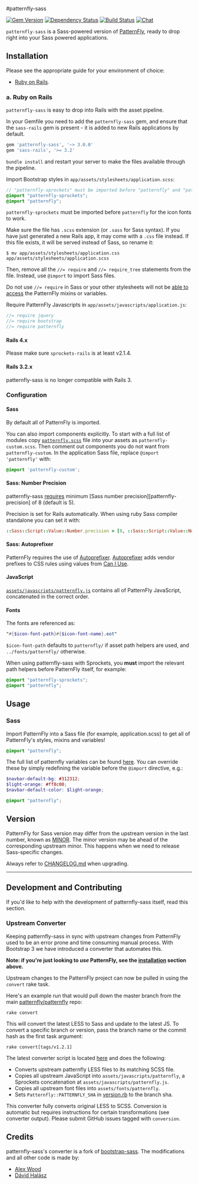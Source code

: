 #patternfly-sass

[![Gem Version](https://badge.fury.io/rb/patternfly-sass.svg)](http://badge.fury.io/rb/patternfly-sass)
[![Dependency Status](https://gemnasium.com/patternfly/patternfly-sass.svg)](https://gemnasium.com/patternfly/patternfly-sass)
[![Build Status](https://travis-ci.org/patternfly/patternfly-sass.svg)](https://travis-ci.org/patternfly/patternfly-sass)
[![Chat](https://badges.gitter.im/Join%20Chat.svg)](https://gitter.im/patternfly/patternfly-sass?utm_source=badge&utm_medium=badge&utm_campaign=pr-badge&utm_content=badge)

`patternfly-sass` is a Sass-powered version of [PatternFly](http://github.com/patternfly/patternfly), ready to drop right into your Sass powered applications.

## Installation

Please see the appropriate guide for your environment of choice:

* [Ruby on Rails](#a-ruby-on-rails).

### a. Ruby on Rails

`patternfly-sass` is easy to drop into Rails with the asset pipeline.

In your Gemfile you need to add the `patternfly-sass` gem, and ensure that the `sass-rails` gem is present - it is added to new Rails applications by default.

```ruby
gem 'patternfly-sass', '~> 3.0.0'
gem 'sass-rails', '>= 3.2'
```

`bundle install` and restart your server to make the files available through the pipeline.

Import Bootstrap styles in `app/assets/stylesheets/application.scss`:

```scss
// "patternfly-sprockets" must be imported before "patternfly" and "patternfly/variables"
@import "patternfly-sprockets";
@import "patternfly";
```

`patternfly-sprockets` must be imported before `patternfly` for the icon fonts to work.

Make sure the file has `.scss` extension (or `.sass` for Sass syntax). If you have just generated a new Rails app,
it may come with a `.css` file instead. If this file exists, it will be served instead of Sass, so rename it:

```console
$ mv app/assets/stylesheets/application.css app/assets/stylesheets/application.scss
```

Then, remove all the `//= require` and `//= require_tree` statements from the file. Instead, use `@import` to import Sass files.

Do not use `//= require` in Sass or your other stylesheets will not be [able to access][antirequire] the PatternFly mixins or variables.

Require PatternFly Javascripts in `app/assets/javascripts/application.js`:

```js
//= require jquery
//= require bootstrap
//= require patternfly
```

#### Rails 4.x

Please make sure `sprockets-rails` is at least v2.1.4.

#### Rails 3.2.x

patternfly-sass is no longer compatible with Rails 3.

### Configuration

#### Sass

By default all of PatternFly is imported.

You can also import components explicitly. To start with a full list of modules copy
[`patternfly.scss`](assets/stylesheets/patternfly.scss) file into your assets as `patternfly-custom.scss`.
Then comment out components you do not want from `patternfly-custom`.
In the application Sass file, replace `@import 'patternfly'` with:

```scss
@import 'patternfly-custom';
```

#### Sass: Number Precision

patternfly-sass [requires](https://github.com/twbs/bootstrap-sass/issues/409) minimum [Sass number precision][patternfly-precision] of 8 (default is 5).

Precision is set for Rails automatically.
When using ruby Sass compiler standalone you can set it with:

```ruby
::Sass::Script::Value::Number.precision = [8, ::Sass::Script::Value::Number.precision].max
```

#### Sass: Autoprefixer

PatternFly requires the use of [Autoprefixer][autoprefixer].
[Autoprefixer][autoprefixer] adds vendor prefixes to CSS rules using values from [Can I Use](http://caniuse.com/).

#### JavaScript

[`assets/javascripts/patternfly.js`](/assets/javascripts/patternfly.js) contains all of PatternFly JavaScript,
concatenated in the correct order.

#### Fonts

The fonts are referenced as:

```scss
"#{$icon-font-path}#{$icon-font-name}.eot"
```

`$icon-font-path` defaults to `patternfly/` if asset path helpers are used, and `../fonts/patternfly/` otherwise.

When using patternfly-sass with Sprockets, you **must** import the relevant path helpers before PatternFly itself, for example:

```scss
@import "patternfly-sprockets";
@import "patternfly";
```

## Usage

### Sass

Import PatternFly into a Sass file (for example, application.scss) to get all of PatternFly's styles, mixins and variables!

```scss
@import "patternfly";
```

The full list of patternfly variables can be found [here](/assets/stylesheets/patternfly/_variables.scss). You can override these by simply redefining the variable before the `@import` directive, e.g.:

```scss
$navbar-default-bg: #312312;
$light-orange: #ff8c00;
$navbar-default-color: $light-orange;

@import "patternfly";
```

## Version

PatternFly for Sass version may differ from the upstream version in the last number, known as
[MINOR](http://semver.org/spec/v2.0.0.html). The minor version may be ahead of the corresponding upstream minor.
This happens when we need to release Sass-specific changes.

Always refer to [CHANGELOG.md](/CHANGELOG.md) when upgrading.

---

## Development and Contributing

If you'd like to help with the development of patternfly-sass itself, read this section.

### Upstream Converter

Keeping patternfly-sass in sync with upstream changes from PatternFly used to be an error prone and time consuming manual process. With Bootstrap 3 we have introduced a converter that automates this.

**Note: if you're just looking to *use* PatternFly, see the [installation](#installation) section above.**

Upstream changes to the PatternFly project can now be pulled in using the `convert` rake task.

Here's an example run that would pull down the master branch from the main [patternfly/patternfly](https://github.com/patternfly/patternfly) repo:

    rake convert

This will convert the latest LESS to Sass and update to the latest JS.
To convert a specific branch or version, pass the branch name or the commit hash as the first task argument:

    rake convert[tags/v1.2.1]

The latest converter script is located [here][converter] and does the following:

* Converts upstream patternfly LESS files to its matching SCSS file.
* Copies all upstream JavaScript into `assets/javascripts/patternfly`, a Sprockets concatenation at `assets/javascripts/patternfly.js`.
* Copies all upstream font files into `assets/fonts/patternfly`.
* Sets `Patternfly::PATTERNFLY_SHA` in [version.rb][version] to the branch sha.

This converter fully converts original LESS to SCSS. Conversion is automatic but requires instructions for certain transformations (see converter output).
Please submit GitHub issues tagged with `conversion`.

## Credits

patternfly-sass's converter is a fork of [bootstrap-sass](https://github.com/twbs/bootstrap-sass). The modifications and all other code is made by:

<!-- feel free to make these link wherever you wish -->
* [Alex Wood](https://github.com/awood)
* [Dávid Halász](https://github.com/skateman)

[converter]: https://github.com/patternfly/patternfly-sass/blob/master/tasks/converter.rb
[version]: https://github.com/patternfly/patternfly-sass/blob/master/lib/patternfly-sass/version.rb
[contrib]: https://github.com/patternfly/patternfly-sass/graphs/contributors
[antirequire]: https://github.com/bootstrap/bootstrap-sass/issues/79#issuecomment-4428595
[autoprefixer]: https://github.com/ai/autoprefixer
